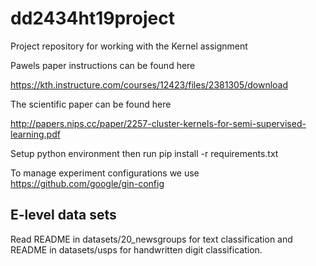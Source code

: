 # dd2434ht19project
Project repository for working with the Kernel assignment

Pawels paper instructions can be found here

https://kth.instructure.com/courses/12423/files/2381305/download

The scientific paper can be found here

http://papers.nips.cc/paper/2257-cluster-kernels-for-semi-supervised-learning.pdf


Setup python environment then run pip install -r requirements.txt


To manage experiment configurations we use
https://github.com/google/gin-config

## E-level data sets
Read README in datasets/20_newsgroups for text classification and README in datasets/usps for handwritten digit classification.
